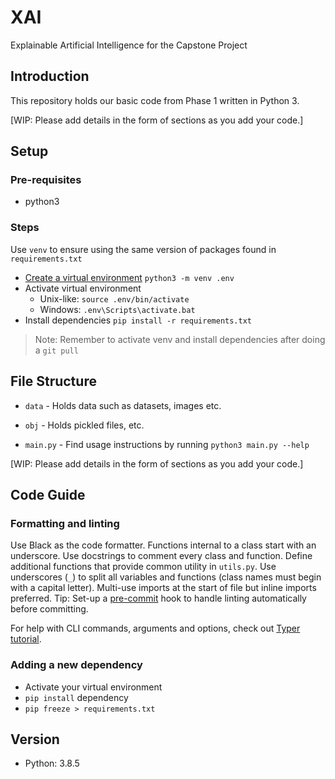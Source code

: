 # XAI

Explainable Artificial Intelligence for the Capstone Project


## Introduction

This repository holds our basic code from Phase 1 written in Python 3.

[WIP: Please add details in the form of sections as you add your code.]


## Setup

### Pre-requisites

- python3

### Steps

Use `venv` to ensure using the same version of packages found in `requirements.txt`

- [Create a virtual environment](https://docs.python.org/3/tutorial/venv.html#creating-virtual-environments)
  `python3 -m venv .env`
- Activate virtual environment
  - Unix-like: `source .env/bin/activate`
  - Windows: `.env\Scripts\activate.bat`
- Install dependencies
  `pip install -r requirements.txt`

> Note: Remember to activate venv and install dependencies after doing a `git pull`


## File Structure

- `data` - Holds data such as datasets, images etc.
- `obj` - Holds pickled files, etc.

- `main.py` - Find usage instructions by running `python3 main.py --help`

[WIP: Please add details in the form of sections as you add your code.]


## Code Guide

### Formatting and linting

Use Black as the code formatter. Functions internal to a class start with an underscore. Use docstrings to comment every class and function. Define additional functions that provide common utility in `utils.py`. Use underscores (`_`) to split all variables and functions (class names must begin with a capital letter). Multi-use imports at the start of file but inline imports preferred.
Tip: Set-up a [pre-commit](https://pre-commit.com) hook to handle linting automatically before committing.

For help with CLI commands, arguments and options, check out [Typer tutorial](https://typer.tiangolo.com/tutorial/).

### Adding a new dependency

- Activate your virtual environment
- `pip install` dependency
- `pip freeze > requirements.txt`

## Version

- Python: 3.8.5
